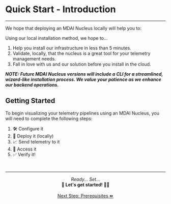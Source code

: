 # Quick Start - Introduction
----

We hope that deploying an MDAI Nucleus locally will help you to:

Using our local installation method, we hope to...
1. Help you install our infrastructure in less than 5 minutes.
2. Validate, locally, that the nucleus is a great tool for your telemetry management needs.
3. Fall in love with us and our solution before you install in the cloud.

__*NOTE: Future MDAI Nucleus versions will include a CLI for a streamlined, wizard-like installation process.
We value your patience as we enhance our backend operations.*__

## Getting Started

To begin visualizing your telemetry pipelines using an MDAI Nucleus, you will need to complete the following steps:

1. 🛠️ Configure it
2. 🚀 Deploy it (locally)
3. 📈 Send telemetry to it
4. 🔑 Access it
5. ✅ Verify it!

<br />

----

<p style="text-align: center;">
  <em>Ready... Set... </em><br />
  <b>🏃 Let's get started! 🏃‍♀️</b><br /><br />
  <a href="./prerequisites.md">Next Step: Prerequisites ⏩</a>
</p>
